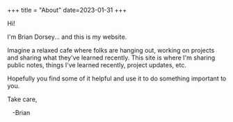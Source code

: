 +++
title = "About"
date=2023-01-31
+++

Hi!

I'm Brian Dorsey... and this is my website.

Imagine a relaxed cafe where folks are hanging out, working on projects and
sharing what they've learned recently. This site is where I'm sharing public
notes, things I've learned recently, project updates, etc. 

Hopefully you find some of it helpful and use it to do something important to you. 

Take care,

&nbsp;&nbsp;&nbsp;-Brian


